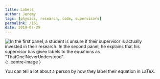 ```yaml
---
title: Labels
author: Jeremy
tags: [physics, research, code, supervisors]
permalink: /151
date: 2019-07-29
---
```


![In the first panel, a student is unsure if their supervisor is actually invested in their research. In the second panel, he explains that his supervisor has given labels to the equations as "ThatOneINeverUnderstood".](https://res.cloudinary.com/dh3hm8pb7/image/upload/c_scale,q_auto:best,w_615/v1535842782/Handwaving/Published/Labels.png){: .centre-image }

You can tell a lot about a person by how they label their equation in LaTeX.
